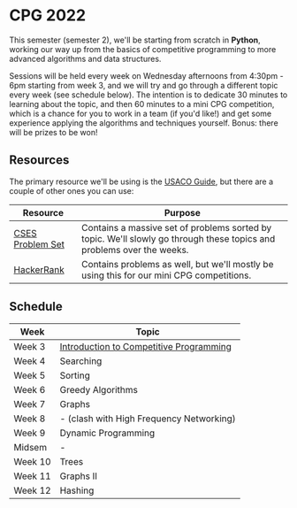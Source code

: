 # CPG 2022

This semester (semester 2), we'll be starting from scratch in **Python**, working our way up from the basics of competitive programming to more advanced algorithms and data structures.

Sessions will be held every week on Wednesday afternoons from 4:30pm - 6pm starting from week 3, and we will try and go through a different topic every week (see schedule below). The intention is to dedicate 30 minutes to learning about the topic, and then 60 minutes to a mini CPG competition, which is a chance for you to work in a team (if you'd like!) and get some experience applying the algorithms and techniques yourself. Bonus: there will be prizes to be won!

## Resources

The primary resource we'll be using is the [USACO Guide](https://usaco.guide/), but there are a couple of other ones you can use:

| Resource                                        | Purpose                                                                                                               |
| ----------------------------------------------- | --------------------------------------------------------------------------------------------------------------------- |
| [CSES Problem Set](https://cses.fi/problemset/) | Contains a massive set of problems sorted by topic. We'll slowly go through these topics and problems over the weeks. |
| [HackerRank](https://www.hackerrank.com/)       | Contains problems as well, but we'll mostly be using this for our mini CPG competitions.                              |

## Schedule

| Week    | Topic                                                   |
| ------- | ------------------------------------------------------- |
| Week 3  | [Introduction to Competitive Programming](week-3.ipynb) |
| Week 4  | Searching                                               |
| Week 5  | Sorting                                                 |
| Week 6  | Greedy Algorithms                                       |
| Week 7  | Graphs                                                  |
| Week 8  | - (clash with High Frequency Networking)                |
| Week 9  | Dynamic Programming                                     |
| Midsem  | -                                                       |
| Week 10 | Trees                                                   |
| Week 11 | Graphs II                                               |
| Week 12 | Hashing                                                 |